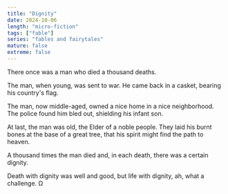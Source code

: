 ```yaml
---
title: "Dignity"
date: 2024-10-06
length: "micro-fiction"
tags: ["fable"]
series: "fables and fairytales"
mature: false
extreme: false
---
```

There once was a man who died a thousand deaths.

The man, when young, was sent to war. He came back in a casket, bearing his country's flag.

The man, now middle-aged, owned a nice home in a nice neighborhood. The police found him bled out, shielding his infant son.

At last, the man was old, the Elder of a noble people. They laid his burnt bones at the base of a great tree, that his spirit might find the path to heaven.

A thousand times the man died and, in each death, there was a certain dignity.

Death with dignity was well and good, but life with dignity, ah, what a challenge. Ω
